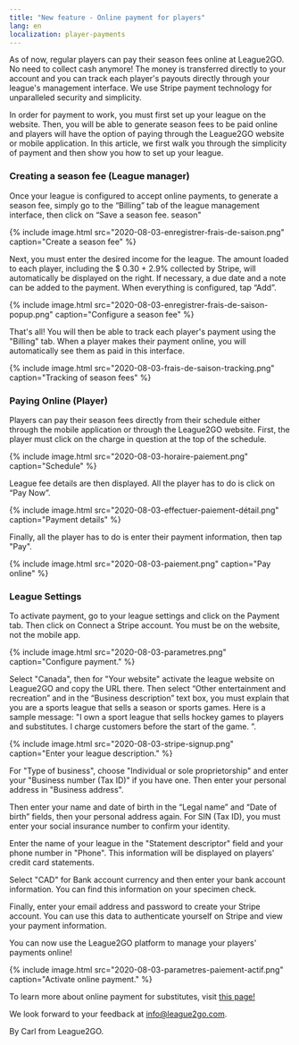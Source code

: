 ```yaml
---
title: "New feature - Online payment for players"
lang: en
localization: player-payments
---
```

As of now, regular players can pay their season fees online at League2GO. No need to collect cash anymore! The money is transferred directly to your account and you can track each player's payouts directly through your league's management interface. We use Stripe payment technology for unparalleled security and simplicity.

In order for payment to work, you must first set up your league on the website. Then, you will be able to generate season fees to be paid online and players will have the option of paying through the League2GO website or mobile application. In this article, we first walk you through the simplicity of payment and then show you how to set up your league.

### Creating a season fee (League manager)

Once your league is configured to accept online payments, to generate a season fee, simply go to the “Billing” tab of the league management interface, then click on “Save a season fee. season"

{% include image.html src="2020-08-03-enregistrer-frais-de-saison.png" caption="Create a season fee" %}

Next, you must enter the desired income for the league. The amount loaded to each player, including the $ 0.30 + 2.9% collected by Stripe, will automatically be displayed on the right. If necessary, a due date and a note can be added to the payment. When everything is configured, tap “Add”.

{% include image.html src="2020-08-03-enregistrer-frais-de-saison-popup.png" caption="Configure a season fee" %}

That's all! You will then be able to track each player's payment using the "Billing" tab. When a player makes their payment online, you will automatically see them as paid in this interface.

<p>{% include image.html src="2020-08-03-frais-de-saison-tracking.png" caption="Tracking of season fees" %}</p>

### Paying Online (Player)

Players can pay their season fees directly from their schedule either through the mobile application or through the League2GO website. First, the player must click on the charge in question at the top of the schedule.

{% include image.html src="2020-08-03-horaire-paiement.png" caption="Schedule" %}

League fee details are then displayed. All the player has to do is click on “Pay Now”.

{% include image.html src="2020-08-03-effectuer-paiement-détail.png" caption="Payment details" %}

Finally, all the player has to do is enter their payment information, then tap "Pay".

{% include image.html src="2020-08-03-paiement.png" caption="Pay online" %}

### League Settings

To activate payment, go to your league settings and click on the Payment tab. Then click on Connect a Stripe account. You must be on the website, not the mobile app.

{% include image.html src="2020-08-03-parametres.png" caption="Configure payment." %}

Select "Canada", then for "Your website" activate the league website on League2GO and copy the URL there. Then select “Other entertainment and recreation” and in the “Business description” text box, you must explain that you are a sports league that sells a season or sports games. Here is a sample message: "I own a sport league that sells hockey games to players and substitutes. I charge customers before the start of the game. ”.

{% include image.html src="2020-08-03-stripe-signup.png" caption="Enter your league description." %}

For "Type of business", choose "Individual or sole proprietorship" and enter your "Business number (Tax ID)" if you have one. Then enter your personal address in "Business address".

Then enter your name and date of birth in the “Legal name” and “Date of birth” fields, then your personal address again. For SIN (Tax ID), you must enter your social insurance number to confirm your identity.

Enter the name of your league in the "Statement descriptor" field and your phone number in "Phone". This information will be displayed on players' credit card statements.

Select "CAD" for Bank account currency and then enter your bank account information. You can find this information on your specimen check.

Finally, enter your email address and password to create your Stripe account. You can use this data to authenticate yourself on Stripe and view your payment information.

You can now use the League2GO platform to manage your players' payments online!

{% include image.html src="2020-08-03-parametres-paiement-actif.png" caption="Activate online payment." %}

To learn more about online payment for substitutes, visit [this page!](https://blog.league2go.com/subtitute-payments/)

We look forward to your feedback at [info@league2go.com](mailto:info@league2go.com).

By Carl from League2GO.
